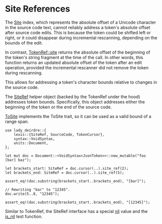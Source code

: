 <!------------------------------------------------------------------------------
  This file is a part of the "Lady Deirdre" work,
  a compiler front-end foundation technology.

  This work is proprietary software with source-available code.

  To copy, use, distribute, and contribute to this work, you must agree to
  the terms of the General License Agreement:

  https://github.com/Eliah-Lakhin/lady-deirdre/blob/master/EULA.md.

  The agreement grants you a Commercial-Limited License that gives you
  the right to use my work in non-commercial and limited commercial products
  with a total gross revenue cap. To remove this commercial limit for one of
  your products, you must acquire an Unrestricted Commercial License.

  If you contribute to the source code, documentation, or related materials
  of this work, you must assign these changes to me. Contributions are
  governed by the "Derivative Work" section of the General License
  Agreement.

  Copying the work in parts is strictly forbidden, except as permitted under
  the terms of the General License Agreement.

  If you do not or cannot agree to the terms of this Agreement,
  do not use this work.

  This work is provided "as is" without any warranties, express or implied,
  except to the extent that such disclaimers are held to be legally invalid.

  Copyright (c) 2024 Ilya Lakhin (Илья Александрович Лахин).
  All rights reserved.
------------------------------------------------------------------------------->

# Site References

The [Site](https://docs.rs/lady-deirdre/2.0.1/lady_deirdre/lexis/type.Site.html)
index, which represents the absolute offset of a Unicode character in the source
code text, cannot reliably address a token's absolute offset after source code
edits. This is because the token could be shifted left or right, or it could
disappear during incremental rescanning, depending on the bounds of the edit.

In contrast,
[TokenRef::site](https://docs.rs/lady-deirdre/2.0.1/lady_deirdre/lexis/struct.TokenRef.html#method.site)
returns the absolute offset of the beginning of the token's string fragment at
the time of the call. In other words, this function returns an updated absolute
offset of the token after an edit operation, provided the incremental rescanner
did not remove the token during rescanning.

This allows for addressing a token's character bounds relative to changes in the
source code.

The [SiteRef](https://docs.rs/lady-deirdre/2.0.1/lady_deirdre/lexis/struct.SiteRef.html)
helper object (backed by the TokenRef under the hood) addresses token bounds.
Specifically, this object addresses either the beginning of the token or the end
of the source code.

[ToSite](https://docs.rs/lady-deirdre/2.0.1/lady_deirdre/lexis/trait.ToSite.html)
implements the ToSite trait, so it can be used as a valid bound of a range span.

```rust,noplayground
use lady_deirdre::{
    lexis::{SiteRef, SourceCode, TokenCursor},
    syntax::VoidSyntax,
    units::Document,
};

let mut doc = Document::<VoidSyntax<JsonToken>>::new_mutable("foo [bar] baz");

let brackets_start: SiteRef = doc.cursor(..).site_ref(2);
let brackets_end: SiteRef = doc.cursor(..).site_ref(5);

assert_eq!(doc.substring(brackets_start..brackets_end), "[bar]");

// Rewriting "bar" to "12345".
doc.write(5..8, "12345");

assert_eq!(doc.substring(brackets_start..brackets_end), "[12345]");
```

Similar to TokenRef, the SiteRef interface has a
special [nil](https://docs.rs/lady-deirdre/2.0.1/lady_deirdre/lexis/struct.SiteRef.html#method.nil)
value and
the [is_nil](https://docs.rs/lady-deirdre/2.0.1/lady_deirdre/lexis/struct.SiteRef.html#method.is_nil)
test function.
